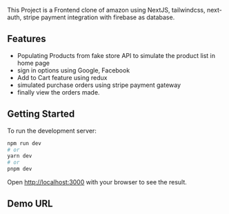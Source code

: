 This Project is a Frontend clone of amazon using NextJS, tailwindcss, next-auth, stripe payment integration with firebase as database.


## Features
- Populating Products from fake store API to simulate the product list in home page
- sign in options using Google, Facebook
- Add to Cart feature using redux
- simulated purchase orders using stripe payment gateway
- finally view the orders made.

## Getting Started

To run the development server:

```bash
npm run dev
# or
yarn dev
# or
pnpm dev
```
Open [http://localhost:3000](http://localhost:3000) with your browser to see the result.

## Demo URL
